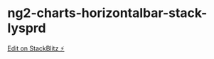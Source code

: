 # ng2-charts-horizontalbar-stack-lysprd

[Edit on StackBlitz ⚡️](https://stackblitz.com/edit/ng2-charts-horizontalbar-stack-lysprd)